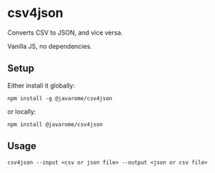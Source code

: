 # csv4json

Converts CSV to JSON, and vice versa.

Vanilla JS, no dependencies.

## Setup
Either install it globally:
```
npm install -g @javarome/csv4json
```
or locally:
```
npm install @javarome/csv4json
```

## Usage
```
csv4json --input <csv or json file> --output <json or csv file>
````
